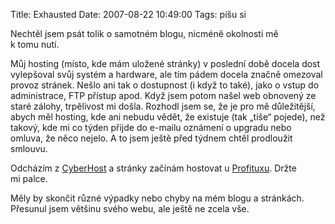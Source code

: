 Title: Exhausted
Date: 2007-08-22 10:49:00
Tags: píšu si

Nechtěl jsem psát tolik o samotném blogu, nicméně okolnosti mě k tomu nutí.

Můj hosting (místo, kde mám uložené stránky) v poslední době docela dost vylepšoval svůj systém a hardware, ale tím pádem docela značně omezoval provoz stránek. Nešlo ani tak o dostupnost (i když to také), jako o vstup do administrace, FTP přístup apod. Když jsem potom našel web obnovený ze staré zálohy, trpělivost mi došla. Rozhodl jsem se, že je pro mě důležitější, abych měl hosting, kde ani nebudu vědět, že existuje (tak „tiše“ pojede), než takový, kde mi co týden přijde do e-mailu oznámení o upgradu nebo omluva, že něco nejelo. A to jsem ještě před týdnem chtěl prodloužit smlouvu.

Odcházím z [CyberHost](http://www.cyberhost.cz/) a stránky začínám hostovat u [Profituxu](http://www.profitux.cz/). Držte mi palce.

Měly by skončit různé výpadky nebo chyby na mém blogu a stránkách. Přesunul jsem většinu svého webu, ale ještě ne zcela vše.